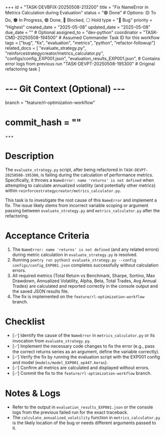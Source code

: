 +++
id = "TASK-DEVBFIX-20250508-213200"
title = "Fix NameError in Metrics Calculation during Evaluation"
status = "🟢 Done" # Options: 🟡 To Do, 🟠 In Progress, 🟢 Done, 🔴 Blocked, ⚪ Hold
type = "🐞 Bug"
priority = "Highest"
created_date = "2025-05-08"
updated_date = "2025-05-08"
due_date = "" # Optional
assigned_to = "dev-python"
coordinator = "TASK-CMD-20250508-194500" # Assumed Commander Task ID for this workflow
tags = ["bug", "fix", "evaluation", "metrics", "python", "refactor-followup"]
related_docs = [
    "evaluate_strategy.py",
    "reinforcestrategycreator/metrics_calculator.py",
    "configs/config_EXP001.json",
    "evaluation_results_EXP001.json", # Contains error logs from previous run
    "TASK-DEVPT-20250508-195300" # Original refactoring task
]
# --- Git Context (Optional) ---
branch = "feature/rl-optimization-workflow"
# commit_hash = ""
+++

# Description

The `evaluate_strategy.py` script, after being refactored in `TASK-DEVPT-20250508-195300`, is failing during the calculation of performance metrics. Specifically, it throws a `NameError: name 'returns' is not defined` when attempting to calculate annualized volatility (and potentially other metrics) within `reinforcestrategycreator/metrics_calculator.py`.

This task is to investigate the root cause of this `NameError` and implement a fix. The issue likely stems from incorrect variable scoping or argument passing between `evaluate_strategy.py` and `metrics_calculator.py` after the refactoring.

# Acceptance Criteria

1.  The `NameError: name 'returns' is not defined` (and any related errors) during metric calculation in `evaluate_strategy.py` is resolved.
2.  Running `poetry run python3 evaluate_strategy.py --config configs/config_EXP001.json` completes successfully without calculation errors.
3.  All required metrics (Total Return vs Benchmark, Sharpe, Sortino, Max Drawdown, Annualized Volatility, Alpha, Beta, Total Trades, Avg Annual Trades) are calculated and reported correctly in the console output and the saved JSON results file.
4.  The fix is implemented on the `feature/rl-optimization-workflow` branch.

# Checklist

- [✅] Identify the cause of the `NameError` in `metrics_calculator.py` or its invocation from `evaluate_strategy.py`.
- [✅] Implement the necessary code changes to fix the error (e.g., pass the correct returns series as an argument, define the variable correctly).
- [✅] Verify the fix by running the evaluation script with the EXP001 config and model (`models/model_EXP001_ep447.keras`).
- [✅] Confirm all metrics are calculated and displayed without errors.
- [✅] Commit the fix to the `feature/rl-optimization-workflow` branch.

# Notes & Logs
*   Refer to the output in `evaluation_results_EXP001.json` or the console logs from the previous failed run for the exact traceback.
*   The `calculate_annualized_volatility` function in `metrics_calculator.py` is the likely location of the bug or needs different arguments passed to it.